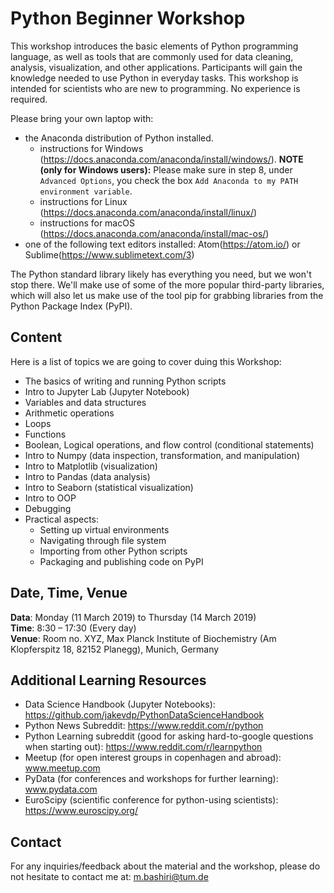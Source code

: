 # Python Beginner Workshop
This workshop introduces the basic elements of Python programming language, as well as tools that are commonly used for data cleaning, analysis, visualization, and other applications. Participants will gain the knowledge needed to use Python in everyday tasks. This workshop is intended for scientists who are new to programming. No experience is required.

Please bring your own laptop with:

- the Anaconda distribution of Python installed.
    - instructions for Windows (https://docs.anaconda.com/anaconda/install/windows/). **NOTE (only for Windows users):** Please make sure in step 8, under `Advanced Options`, you check the box `Add Anaconda to my PATH environment variable`.
    - instructions for Linux (https://docs.anaconda.com/anaconda/install/linux/)
    - instructions for macOS (https://docs.anaconda.com/anaconda/install/mac-os/)
- one of the following text editors installed: Atom(https://atom.io/) or Sublime(https://www.sublimetext.com/3)

The Python standard library likely has everything you need, but we won't stop there. We'll make use of some of the more popular third-party libraries, which will also let us make use of the tool pip for grabbing libraries from the Python Package Index (PyPI).


## Content
Here is a list of topics we are going to cover duing this Workshop:
- The basics of writing and running Python scripts
- Intro to Jupyter Lab (Jupyter Notebook)
- Variables and data structures
- Arithmetic operations
- Loops
- Functions
- Boolean, Logical operations, and flow control (conditional statements)
- Intro to Numpy (data inspection, transformation, and manipulation)
- Intro to Matplotlib (visualization)
- Intro to Pandas (data analysis)
- Intro to Seaborn (statistical visualization)
- Intro to OOP
- Debugging
- Practical aspects:
    - Setting up virtual environments
    - Navigating through file system
    - Importing from other Python scripts
    - Packaging and publishing code on PyPI


## Date, Time, Venue
**Data**: Monday (11 March 2019) to Thursday (14 March 2019) <br>
**Time**: 8:30 – 17:30 (Every day) <br>
**Venue**: Room no. XYZ, Max Planck Institute of Biochemistry (Am Klopferspitz 18, 82152 Planegg), Munich, Germany


## Additional Learning Resources

- Data Science Handbook (Jupyter Notebooks): https://github.com/jakevdp/PythonDataScienceHandbook
- Python News Subreddit: https://www.reddit.com/r/python
- Python Learning subreddit (good for asking hard-to-google questions when starting out): https://www.reddit.com/r/learnpython
- Meetup (for open interest groups in copenhagen and abroad): www.meetup.com
- PyData (for conferences and workshops for further learning): www.pydata.com
- EuroScipy (scientific conference for python-using scientists): https://www.euroscipy.org/


## Contact
For any inquiries/feedback about the material and the workshop, please do not hesitate to contact me at: m.bashiri@tum.de
